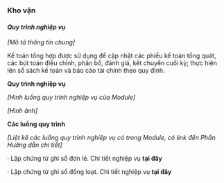 ### **Kho vận**

#### *Quy trình nghiệp vụ*

*[Mô tả thông tin chung]*

Kế toán tổng hợp được sử dụng để cập nhật các phiếu kế toán tổng quát, các bút toán điều chỉnh, phân bổ, đánh giá, kết chuyển cuối kỳ; thực hiện lên sổ sách kế toán và báo cáo tài chính theo quy định.

**Quy trình nghiệp vụ**

*[Hình luồng quy trình nghiệp vụ của Module]*

*[Hình ảnh]*

**Các luồng quy trình**

*[Liệt kê các luồng quy trình nghiệp vụ có trong Module, có link đến Phần Hướng dẫn chi tiết]*

·     Lập chứng từ ghi sổ đơn lẻ. Chi tiết nghiệp vụ **tại đây**

·     Lập chứng từ ghi sổ đồng loạt. Chi tiết nghiệp vụ **tại đây**

